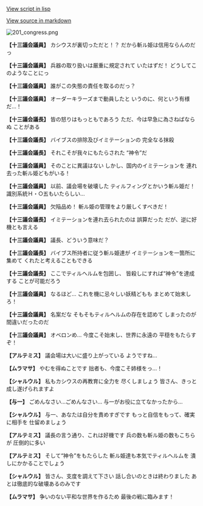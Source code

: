 [View script in lisp](../scripts/110140240.txt)

[View source in markdown](110140240.md)

![201_congress.png](../images/backgrounds/201_congress.png)

**【十三議会議員】**
カシウスが裏切っただと！？
だから斬ル姫は信用ならんのだっ

**【十三議会議員】**
兵器の取り扱いは厳重に規定されて
いたはずだ！
どうしてこのようなことにっ

**【十三議会議員】**
誰がこの失態の責任を取るのだっ？

**【十三議会議員】**
オーダーキラーズまで動員したと
いうのに、何という有様だ…！

**【十三議会議長】**
皆の怒りはもっともであろう
ただ、今は早急に為さねばならぬ
ことがある

**【十三議会議長】**
バイブスの排除及びイミテーションの
完全なる抹殺

**【十三議会議長】**
それこそが我々にもたらされた
“神令”だ

**【十三議会議員】**
そのことに異議はない
しかし、国内のイミテーションを
連れ去った斬ル姫どもがいる！

**【十三議会議員】**
以前、議会場を破壊した
ティルフィングとかいう斬ル姫だ！
識別系統Ｈ・○五もいたらしい…

**【十三議会議員】**
欠陥品め！
斬ル姫の管理をより厳しくすべきだ！

**【十三議会議長】**
イミテーションを連れ去られたのは
誤算だった
だが、逆に好機とも言える

**【十三議会議員】**
議長、どういう意味だ？

**【十三議会議長】**
バイブス所持者に従う斬ル姫達が
イミテーションを一箇所に集めて
くれたと考えることもできる

**【十三議会議長】**
ここでティルヘルムを包囲し、
皆殺しにすれば“神令”を達成する
ことが可能だろう

**【十三議会議員】**
なるほど…
これを機に忌々しい妖精どもも
まとめて始末しろ！

**【十三議会議員】**
名案だな
そもそもティルヘルムの存在を認めて
しまったのが間違いだったのだ

**【十三議会議員】**
オベロンめ…
今度こそ始末し、世界に永遠の
平穏をもたらすぞ！

**【アルテミス】**
議会場は大いに盛り上がっている
ようですね…

**【ムラマサ】**
やむを得ぬことです
拙者も、今度こそ姉様をっ…！

**【シャルウル】**
私もカシウスの再教育に全力を
尽くしましょう
皆さん、きっと成し遂げられますよ

**【与一】**
ごめんなさい…ごめんなさい…
与一がお役に立てなかったから…

**【シャルウル】**
与一、あなたは自分を責めすぎです
もっと自信をもって、確実に相手を
仕留めましょう

**【アルテミス】**
議長の言う通り、これは好機です
兵の数も斬ル姫の数もこちらが
圧倒的に多い

**【アルテミス】**
そして“神令”をもたらした
斬ル姫達も本気でティルヘルムを
潰しにかかることでしょう

**【シャルウル】**
皆さん、支度を調えて下さい
話し合いのときは終わりました
あとは徹底的な破壊あるのみです

**【ムラマサ】**
争いのない平和な世界を作るため
最後の戦に臨みます！